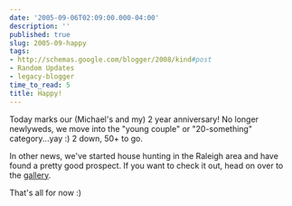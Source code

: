 ```yaml
---
date: '2005-09-06T02:09:00.000-04:00'
description: ''
published: true
slug: 2005-09-happy
tags:
- http://schemas.google.com/blogger/2008/kind#post
- Random Updates
- legacy-blogger
time_to_read: 5
title: Happy!
---
```


Today marks our (Michael's and my) 2 year anniversary!  No longer newlyweds, we move into the "young couple" or "20-something" category...yay :)  2 down, 50+ to go.

In other news, we've started house hunting in the Raleigh area and have found a pretty good prospect.  If you want to check it out, head on over to the [ gallery](http://wassupy.com/gallery2/main.php).

That's all for now :)